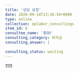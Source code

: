 ```yaml
---
title: '상담 요청'
date: 2020-09-14T13:26:54+0900
type: online
collection: eplabor_consultings
item_id: 6
consultee_name: '홍OO'
consulting_category: 퇴직금
consulting_answer: |
    
consulting_status: waiting
---
```


1111
